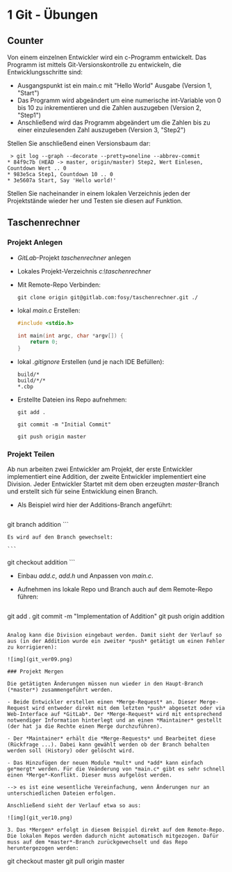 # 1 Git - Übungen

## Counter

Von einem einzelnen Entwickler wird ein c-Programm entwickelt. Das Programm ist mittels Git-Versionskontrolle zu entwickeln, die Entwicklungsschritte sind:

- Ausgangspunkt ist ein main.c mit "Hello World" Ausgabe (Version 1, "Start")
- Das Programm wird abgeändert um eine numerische int-Variable von 0 bis 10 zu inkrementieren und die Zahlen auszugeben (Version 2, "Step1")
- Anschließend wird das Programm abgeändert um die Zahlen bis zu einer einzulesenden Zahl auszugeben (Version 3, "Step2")

Stellen Sie anschließend einen Versionsbaum dar:

```
 > git log --graph --decorate --pretty=oneline --abbrev-commit
* 84f9c7b (HEAD -> master, origin/master) Step2, Wert Einlesen, Countdown Wert .. 0
* 983e5ca Step1, Countdown 10 .. 0
* 3e5607a Start, Say 'Hello world!'
```

Stellen Sie nacheinander in einem lokalen Verzeichnis jeden der Projektstände wieder her und Testen sie diesen auf Funktion.

## Taschenrechner

### Projekt Anlegen

- *GitLab*-Projekt *taschenrechner* anlegen

- Lokales Projekt-Verzeichnis *c:\taschenrechner*

- Mit Remote-Repo Verbinden:

  ```
  git clone origin git@gitlab.com:fosy/taschenrechner.git ./
  ```

- lokal *main.c* Erstellen:

  ```c
  #include <stdio.h>
  
  int main(int argc, char *argv[]) {
      return 0;
  }
  ```

- lokal *.gitignore* Erstellen (und je nach IDE Befüllen):

  ```
  build/*
  build/*/*
  *.cbp
  ```

- Erstellte Dateien ins Repo aufnehmen:

  ```
  git add .
  
  git commit -m "Initial Commit"
  
  git push origin master
  ```

### Projekt Teilen

Ab nun arbeiten zwei Entwickler am Projekt, der erste Entwickler implementiert eine Addition, der zweite Entwickler implementiert eine Division. Jeder Entwickler Startet mit dem oben erzeugten *master*-Branch und erstellt sich für seine Entwicklung einen Branch.

- Als Beispiel wird hier der Additions-Branch angeführt:

    ```
git branch addition
    ```
  
    Es wird auf den Branch gewechselt:

    ```
git checkout addition
    ```

- Einbau *add.c*, *add.h* und Anpassen von *main.c*.

- Aufnehmen ins lokale Repo und Branch auch auf dem Remote-Repo führen:

   ```
git add .
git commit -m "Implementation of Addition"
git push origin addition
   ```

Analog kann die Division eingebaut werden. Damit sieht der Verlauf so aus (in der Addition wurde ein zweiter *push* getätigt um einen Fehler zu korrigieren):

![img](git_ver09.png)

### Projekt Mergen

Die getätigten Änderungen müssen nun wieder in den Haupt-Branch (*master*) zusammengeführt werden.

- Beide Entwickler erstellen einen *Merge-Request* an. Dieser Merge-Request wird entweder direkt mit dem letzten *push* abgesetzt oder via Web-Interface auf *GitLab*. Der *Merge-Request* wird mit entsprechend notwendiger Information hinterlegt und an einen *Maintainer* gestellt (der hat ja die Rechte einen Merge durchzuführen).

- Der *Maintainer* erhält die *Merge-Requests* und Bearbeitet diese (Rückfrage ...). Dabei kann gewählt werden ob der Branch behalten werden soll (History) oder gelöscht wird.

- Das Hinzufügen der neuen Module *mult* und *add* kann einfach ge*mergt* werden. Für die Veänderung von *main.c* gibt es sehr schnell einen *Merge*-Konflikt. Dieser muss aufgelöst werden.

  --> es ist eine wesentliche Vereinfachung, wenn Änderungen nur an unterschiedlichen Dateien erfolgen.

Anschließend sieht der Verlauf etwa so aus:

![img](git_ver10.png)

3. Das *Mergen* erfolgt in diesem Beispiel direkt auf dem Remote-Repo. Die lokalen Repos werden dadurch nicht automatisch mitgezogen. Dafür muss auf dem *master*-Branch zurückgewechselt und das Repo heruntergezogen werden:

   ```
   git checkout master
   git pull origin master
   ```

   